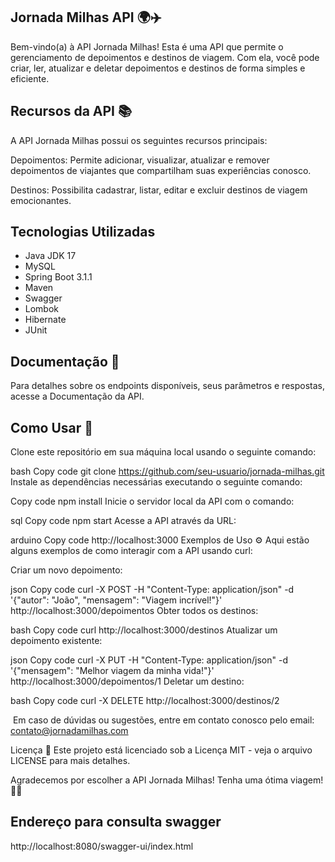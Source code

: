 ##  Jornada Milhas API 🌍✈️


Bem-vindo(a) à API Jornada Milhas! Esta é uma API que permite o gerenciamento de depoimentos e destinos de viagem. Com ela, você pode criar, ler, atualizar e deletar depoimentos e destinos de forma simples e eficiente.

## Recursos da API 📚
A API Jornada Milhas possui os seguintes recursos principais:

Depoimentos: Permite adicionar, visualizar, atualizar e remover depoimentos de viajantes que compartilham suas experiências conosco.

Destinos: Possibilita cadastrar, listar, editar e excluir destinos de viagem emocionantes.

## Tecnologias Utilizadas
- Java JDK 17
- MySQL
- Spring Boot 3.1.1
- Maven
- Swagger
- Lombok
- Hibernate
- JUnit


## Documentação 📝
Para detalhes sobre os endpoints disponíveis, seus parâmetros e respostas, acesse a Documentação da API.

## Como Usar 🚀
Clone este repositório em sua máquina local usando o seguinte comando:

bash
Copy code
git clone https://github.com/seu-usuario/jornada-milhas.git
Instale as dependências necessárias executando o seguinte comando:

Copy code
npm install
Inicie o servidor local da API com o comando:

sql
Copy code
npm start
Acesse a API através da URL:

arduino
Copy code
http://localhost:3000
Exemplos de Uso ⚙️
Aqui estão alguns exemplos de como interagir com a API usando curl:

Criar um novo depoimento:

json
Copy code
curl -X POST -H "Content-Type: application/json" -d '{"autor": "João", "mensagem": "Viagem incrível!"}' http://localhost:3000/depoimentos
Obter todos os destinos:

bash
Copy code
curl http://localhost:3000/destinos
Atualizar um depoimento existente:

json
Copy code
curl -X PUT -H "Content-Type: application/json" -d '{"mensagem": "Melhor viagem da minha vida!"}' http://localhost:3000/depoimentos/1
Deletar um destino:

bash
Copy code
curl -X DELETE http://localhost:3000/destinos/2

️
Em caso de dúvidas ou sugestões, entre em contato conosco pelo email: contato@jornadamilhas.com

Licença 📜
Este projeto está licenciado sob a Licença MIT - veja o arquivo LICENSE para mais detalhes.

Agradecemos por escolher a API Jornada Milhas! Tenha uma ótima viagem! 🌟✨









## Endereço para consulta swagger
http://localhost:8080/swagger-ui/index.html